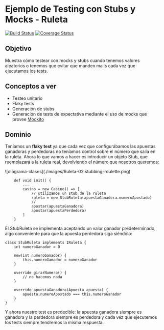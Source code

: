 
# Ejemplo de Testing con Stubs y Mocks - Ruleta


[![Build Status](https://travis-ci.com/uqbar-project/eg-ruleta-xtend.svg?branch=02-stubbing-roulette)](https://travis-ci.com/uqbar-project/eg-ruleta-xtend) [![Coverage Status](https://coveralls.io/repos/github/uqbar-project/eg-ruleta-xtend/badge.svg?branch=master)](https://coveralls.io/github/uqbar-project/eg-ruleta-xtend?branch=02-stubbing-roulette)


## Objetivo

Muestra cómo testear con mocks y stubs cuando tenemos valores aleatorios o tenemos que evitar que manden mails cada vez que ejecutamos los tests.

## Conceptos a ver

* Testeo unitario
* Flaky tests
* Generación de stubs 
* Generación de tests de expectativa mediante el uso de mocks que provee [Mockito](http://site.mockito.org/)

## Dominio

Teníamos un **flaky test** ya que cada vez que configurábamos las apuestas ganadoras y perdedoras no teníamos control sobre el número que salía en la ruleta. Ahora lo que vamos a hacer es introducir un objeto Stub, que reemplazará a la ruleta real, devolviendo el número que nosotros queremos:

![diagrama-clases](./images/Ruleta-02 stubbing-roulette.png)

```xtend
	def void init() {
		...
		casino = new Casino() => [
			// utilizamos un stub de la ruleta
			ruleta = new StubRuleta(apuestaGanadora.numeroApostado)
			//
			apostar(apuestaGanadora)
			apostar(apuestaPerdedora)
		]
	}
```

El StubRuleta se implementa aceptando un valor ganador predeterminado, algo conveniente para que la apuesta perdedora siga siéndolo:

```xtend
class StubRuleta implements IRuleta {
	int numeroGanador = 0

	new(int numeroGanador) {
		this.numeroGanador = numeroGanador
	}

	override girarNumero() {
		// no hacemos nada
	}
	
	override apuestaGanadora(Apuesta apuesta) {
		apuesta.numeroApostado === this.numeroGanador
	}
}
```

Y ahora nuestro test es predecible: la apuesta ganadora siempre es ganadora y la perdedora siempre es perdedora y cada vez que ejecutemos los tests siempre tendremos la misma respuesta. 

